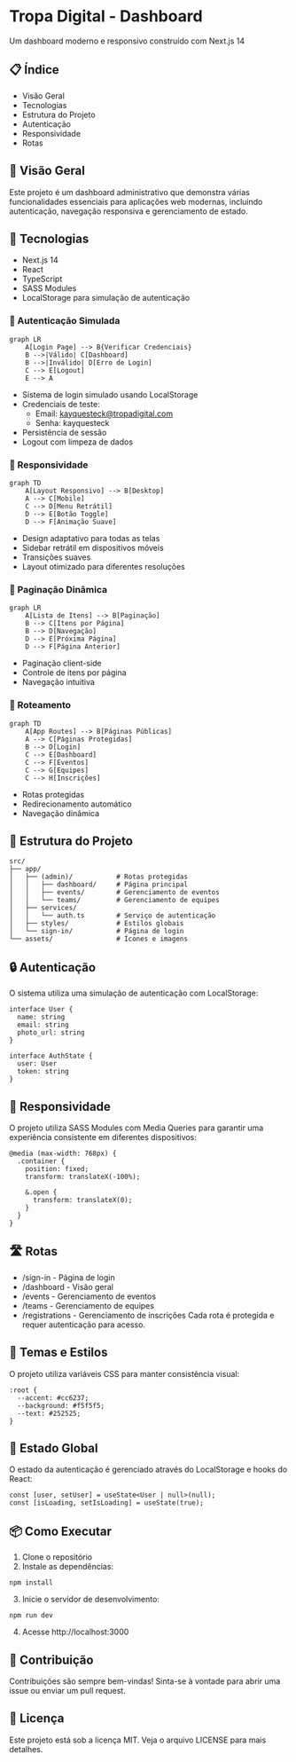 # Tropa Digital - Dashboard

Um dashboard moderno e responsivo construído com Next.js 14

## 📋 Índice

- Visão Geral
- Tecnologias
- Estrutura do Projeto
- Autenticação
- Responsividade
- Rotas

## 🎯 Visão Geral

Este projeto é um dashboard administrativo que demonstra várias funcionalidades essenciais para aplicações web modernas, incluindo autenticação, navegação responsiva e gerenciamento de estado.

## 🚀 Tecnologias

- Next.js 14
- React
- TypeScript
- SASS Modules
- LocalStorage para simulação de autenticação

### 🔐 Autenticação Simulada

```
graph LR
    A[Login Page] --> B{Verificar Credenciais}
    B -->|Válido| C[Dashboard]
    B -->|Inválido| D[Erro de Login]
    C --> E[Logout]
    E --> A
```

- Sistema de login simulado usando LocalStorage
- Credenciais de teste:
  - Email: kayquesteck@tropadigital.com
  - Senha: kayquesteck
- Persistência de sessão
- Logout com limpeza de dados

### 📱 Responsividade

```
graph TD
    A[Layout Responsivo] --> B[Desktop]
    A --> C[Mobile]
    C --> D[Menu Retrátil]
    D --> E[Botão Toggle]
    D --> F[Animação Suave]
```

- Design adaptativo para todas as telas
- Sidebar retrátil em dispositivos móveis
- Transições suaves
- Layout otimizado para diferentes resoluções

### 📄 Paginação Dinâmica

```
graph LR
    A[Lista de Itens] --> B[Paginação]
    B --> C[Itens por Página]
    B --> D[Navegação]
    D --> E[Próxima Página]
    D --> F[Página Anterior]
```

- Paginação client-side
- Controle de itens por página
- Navegação intuitiva

### 🔄 Roteamento

```
graph TD
    A[App Routes] --> B[Páginas Públicas]
    A --> C[Páginas Protegidas]
    B --> D[Login]
    C --> E[Dashboard]
    C --> F[Eventos]
    C --> G[Equipes]
    C --> H[Inscrições]
```

- Rotas protegidas
- Redirecionamento automático
- Navegação dinâmica

## 📁 Estrutura do Projeto

```
src/
├── app/
│   ├── (admin)/           # Rotas protegidas
│   │   ├── dashboard/     # Página principal
│   │   ├── events/        # Gerenciamento de eventos
│   │   └── teams/         # Gerenciamento de equipes
│   ├── services/
│   │   └── auth.ts        # Serviço de autenticação
│   ├── styles/            # Estilos globais
│   └── sign-in/           # Página de login
└── assets/                # Ícones e imagens
```

## 🔒 Autenticação

O sistema utiliza uma simulação de autenticação com LocalStorage:

```
interface User {
  name: string
  email: string
  photo_url: string
}

interface AuthState {
  user: User
  token: string
}
```

## 📱 Responsividade

O projeto utiliza SASS Modules com Media Queries para garantir uma experiência consistente em diferentes dispositivos:

```
@media (max-width: 768px) {
  .container {
    position: fixed;
    transform: translateX(-100%);
    
    &.open {
      transform: translateX(0);
    }
  }
}
```

## 🛣️ Rotas

- /sign-in - Página de login
- /dashboard - Visão geral
- /events - Gerenciamento de eventos
- /teams - Gerenciamento de equipes
- /registrations - Gerenciamento de inscrições
  Cada rota é protegida e requer autenticação para acesso.

## 🎨 Temas e Estilos

O projeto utiliza variáveis CSS para manter consistência visual:

```
:root {
  --accent: #cc6237;
  --background: #f5f5f5;
  --text: #252525;
}
```

## 🔄 Estado Global

O estado da autenticação é gerenciado através do LocalStorage e hooks do React:

```
const [user, setUser] = useState<User | null>(null);
const [isLoading, setIsLoading] = useState(true);
```

## 📦 Como Executar

1. Clone o repositório
2. Instale as dependências:

```
npm install
```

3. Inicie o servidor de desenvolvimento:

```
npm run dev
```

4. Acesse http://localhost:3000

## 🤝 Contribuição

Contribuições são sempre bem-vindas! Sinta-se à vontade para abrir uma issue ou enviar um pull request.

## 📝 Licença

Este projeto está sob a licença MIT. Veja o arquivo LICENSE para mais detalhes.
